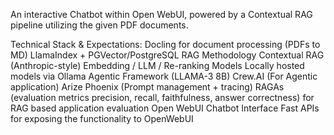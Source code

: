 An interactive Chatbot within Open WebUI, powered by a Contextual RAG pipeline utilizing the given PDF documents. 

Technical Stack & Expectations: 
Docling for document processing (PDFs to MD)
LlamaIndex + PGVector/PostgreSQL RAG Methodology
Contextual RAG (Anthropic-style) Embedding / LLM / Re-ranking Models
Locally hosted models via Ollama Agentic Framework (LLAMA-3 8B)
Crew.AI (For Agentic application)
Arize Phoenix (Prompt management + tracing)
RAGAs  (evaluation metrics precision, recall, faithfulness, answer correctness) for RAG based application evaluation
Open WebUI Chatbot Interface
Fast APIs for exposing the functionality to OpenWebUI
